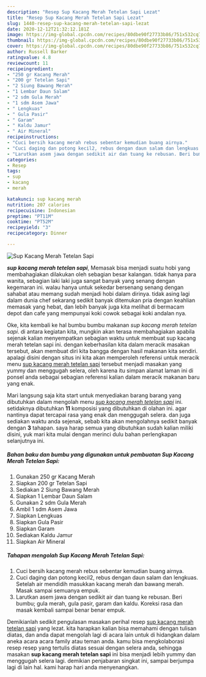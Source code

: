 ```yaml
---
description: "Resep Sup Kacang Merah Tetelan Sapi Lezat"
title: "Resep Sup Kacang Merah Tetelan Sapi Lezat"
slug: 1440-resep-sup-kacang-merah-tetelan-sapi-lezat
date: 2020-12-12T21:32:12.181Z
image: https://img-global.cpcdn.com/recipes/80dbe90f27733b86/751x532cq70/sup-kacang-merah-tetelan-sapi-foto-resep-utama.jpg
thumbnail: https://img-global.cpcdn.com/recipes/80dbe90f27733b86/751x532cq70/sup-kacang-merah-tetelan-sapi-foto-resep-utama.jpg
cover: https://img-global.cpcdn.com/recipes/80dbe90f27733b86/751x532cq70/sup-kacang-merah-tetelan-sapi-foto-resep-utama.jpg
author: Russell Barker
ratingvalue: 4.8
reviewcount: 11
recipeingredient:
- "250 gr Kacang Merah"
- "200 gr Tetelan Sapi"
- "2 Siung Bawang Merah"
- "1 Lembar Daun Salam"
- "2 sdm Gula Merah"
- "1 sdm Asem Jawa"
- " Lengkuas"
- " Gula Pasir"
- " Garam"
- " Kaldu Jamur"
- " Air Mineral"
recipeinstructions:
- "Cuci bersih kacang merah rebus sebentar kemudian buang airnya."
- "Cuci daging dan potong kecil2, rebus dengan daun salam dan lengkuas. Setelah air mendidih masukkan kacang merah dan bawang merah. Masak sampai semuanya empuk."
- "Larutkan asem jawa dengan sedikit air dan tuang ke rebusan. Beri bumbu; gula merah, gula pasir, garam dan kaldu. Koreksi rasa dan masak kembali sampai benar benar empuk."
categories:
- Resep
tags:
- sup
- kacang
- merah

katakunci: sup kacang merah 
nutrition: 207 calories
recipecuisine: Indonesian
preptime: "PT11M"
cooktime: "PT52M"
recipeyield: "3"
recipecategory: Dinner

---
```



![Sup Kacang Merah Tetelan Sapi](https://img-global.cpcdn.com/recipes/80dbe90f27733b86/751x532cq70/sup-kacang-merah-tetelan-sapi-foto-resep-utama.jpg)

<b><i>sup kacang merah tetelan sapi</i></b>, Memasak bisa menjadi suatu hobi yang membahagiakan dilakukan oleh sebagian besar kalangan. tidak hanya para wanita, sebagian laki laki juga sangat banyak yang senang dengan kegemaran ini. walau hanya untuk sekedar bersenang senang dengan sahabat atau memang sudah menjadi hobi dalam dirinya. tidak asing lagi dalam dunia chef sekarang sedikit banyak ditemukan pria dengan keahlian memasak yang hebat, dan lebih banyak juga kita melihat di bermacam depot dan cafe yang mempunyai koki cowok sebagai koki andalan nya.



Oke, kita kembali ke hal bumbu bumbu makanan <i>sup kacang merah tetelan sapi</i>. di antara kegiatan kita, mungkin akan terasa membahagiakan apabila sejenak kalian menyempatkan sebagian waktu untuk membuat sup kacang merah tetelan sapi ini. dengan keberhasilan kita dalam meracik masakan tersebut, akan membuat diri kita bangga dengan hasil makanan kita sendiri. apalagi disini dengan situs ini kita akan memperoleh referensi untuk meracik menu <u>sup kacang merah tetelan sapi</u> tersebut menjadi masakan yang yummy dan menggugah selera, oleh karena itu simpan alamat laman ini di ponsel anda sebagai sebagian referensi kalian dalam meracik makanan baru yang enak.


Mari langsung saja kita start untuk menyediakan barang barang yang dibutuhkan dalam mengolah menu <u><i>sup kacang merah tetelan sapi</i></u> ini. setidaknya dibutuhkan <b>11</b> komposisi yang dibutuhkan di olahan ini. agar nantinya dapat tercapai rasa yang enak dan menggugah selera. dan juga sediakan waktu anda sejenak, sebab kita akan mengolahnya sedikit banyak dengan <b>3</b> tahapan. saya harap semua yang dibutuhkan sudah kalian miliki disini, yuk mari kita mulai dengan merinci dulu bahan perlengkapan selanjutnya ini.

<!--inarticleads1-->

##### Bahan baku dan bumbu yang digunakan untuk pembuatan Sup Kacang Merah Tetelan Sapi:

1. Gunakan 250 gr Kacang Merah
1. Siapkan 200 gr Tetelan Sapi
1. Sediakan 2 Siung Bawang Merah
1. Siapkan 1 Lembar Daun Salam
1. Gunakan 2 sdm Gula Merah
1. Ambil 1 sdm Asem Jawa
1. Siapkan  Lengkuas
1. Siapkan  Gula Pasir
1. Siapkan  Garam
1. Sediakan  Kaldu Jamur
1. Siapkan  Air Mineral




<!--inarticleads2-->

##### Tahapan mengolah Sup Kacang Merah Tetelan Sapi:

1. Cuci bersih kacang merah rebus sebentar kemudian buang airnya.
1. Cuci daging dan potong kecil2, rebus dengan daun salam dan lengkuas. Setelah air mendidih masukkan kacang merah dan bawang merah. Masak sampai semuanya empuk.
1. Larutkan asem jawa dengan sedikit air dan tuang ke rebusan. Beri bumbu; gula merah, gula pasir, garam dan kaldu. Koreksi rasa dan masak kembali sampai benar benar empuk.




Demikianlah sedikit pengulasan masakan perihal resep <u>sup kacang merah tetelan sapi</u> yang lezat. kita harapkan kalian bisa memahami dengan tulisan diatas, dan anda dapat mengolah lagi di acara lain untuk di hidangkan dalam aneka acara acara family atau teman anda. kamu bisa mengkolaborasi resep resep yang tertulis diatas sesuai dengan selera anda, sehingga masakan <b>sup kacang merah tetelan sapi</b> ini bisa menjadi lebih yummy dan menggugah selera lagi. demikian penjabaran singkat ini, sampai berjumpa lagi di lain hal. kami harap hari anda menyenangkan.
